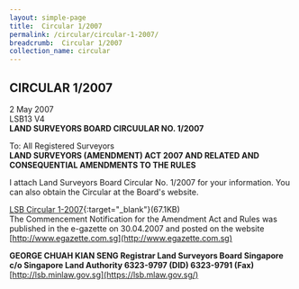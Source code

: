 ```yaml
---
layout: simple-page
title:  Circular 1/2007
permalink: /circular/circular-1-2007/
breadcrumb:  Circular 1/2007
collection_name: circular
---
```


CIRCULAR 1/2007
---

2 May 2007<br>
LSB13 V4<br>
**LAND SURVEYORS BOARD CIRCUULAR NO. 1/2007**<br>


To: All Registered Surveyors <br>
**LAND SURVEYORS (AMENDMENT) ACT 2007 AND RELATED AND CONSEQUENTIAL AMENDMENTS TO THE RULES**

I attach Land Surveyors Board Circular No. 1/2007 for your information. You can also obtain the Circular at the Board's website.

[LSB Circular 1-2007](/files/linkclick481d.pdf){:target="_blank"}(67.1KB)<br>
The Commencement Notification for the Amendment Act and Rules was published in the e-gazette on 30.04.2007 and posted on the website [http://www.egazette.com.sg](http://www.egazette.com.sg)

**GEORGE CHUAH KIAN SENG Registrar Land Surveyors Board Singapore**<br>
**c/o Singapore Land Authority 6323-9797 (DID) 6323-9791 (Fax)**<br>
[http://lsb.minlaw.gov.sg](https://lsb.mlaw.gov.sg/)
